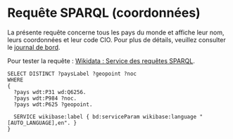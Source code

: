 # Requête SPARQL (coordonnées)

La présente requête concerne tous les pays du monde et affiche leur nom, leurs coordonnées et leur code CIO. Pour plus de détails, veuillez consulter le [journal de bord](../Journal-de-bord/Journal-de-bord.pdf).

Pour tester la requête : [Wikidata : Service des requêtes SPARQL](https://w.wiki/8yne).

```sparql
SELECT DISTINCT ?paysLabel ?geopoint ?noc
WHERE 
{
  ?pays wdt:P31 wd:Q6256.
  ?pays wdt:P984 ?noc.
  ?pays wdt:P625 ?geopoint.
  
  SERVICE wikibase:label { bd:serviceParam wikibase:language "[AUTO_LANGUAGE],en". }
}
```
